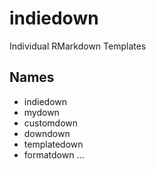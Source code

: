 # indiedown

Individual RMarkdown Templates



## Names

- indiedown
- mydown
- customdown
- downdown
- templatedown
- formatdown
...
